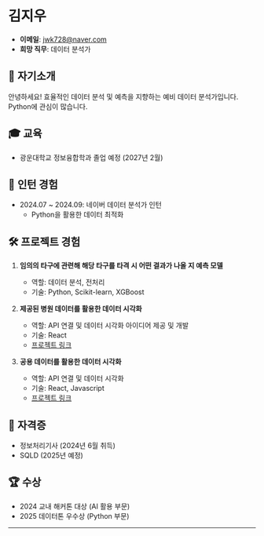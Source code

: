 # 김지우

- **이메일**: jwk728@naver.com
- **희망 직무**: 데이터 분석가

## 👋 자기소개
안녕하세요! 효율적인 데이터 분석 및 예측을 지향하는 예비 데이터 분석가입니다. Python에 관심이 많습니다.

## 🎓 교육
- 광운대학교 정보융합학과 졸업 예정 (2027년 2월)

## 💼 인턴 경험
- 2024.07 ~ 2024.09: 네이버 데이터 분석가 인턴  
  - Python을 활용한 데이터 최적화

## 🛠️ 프로젝트 경험
1. **임의의 타구에 관련해 해당 타구를 타격 시 어떤 결과가 나올 지 예측 모델**  
   - 역할: 데이터 분석, 전처리
   - 기술: Python, Scikit-learn, XGBoost

2. **제공된 병원 데이터를 활용한 데이터 시각화**  
   - 역할: API 연결 및 데이터 시각화 아이디어 제공 및 개발  
   - 기술: React
   - [프로젝트 링크](https://github.com/clclhive/24-team-saeolnuh-Feature-sound.git)
  
3. **공용 데이터를 활용한 데이터 시각화**  
   - 역할: API 연결 및 데이터 시각화  
   - 기술: React, Javascript
   - [프로젝트 링크](https://github.com/clclhive/24-assignment3-clclhive-main.git)

## 🧾 자격증
- 정보처리기사 (2024년 6월 취득)  
- SQLD (2025년 예정)

## 🏆 수상
- 2024 교내 해커톤 대상 (AI 활용 부문)
- 2025 데이터톤 우수상 (Python 부문)

---

